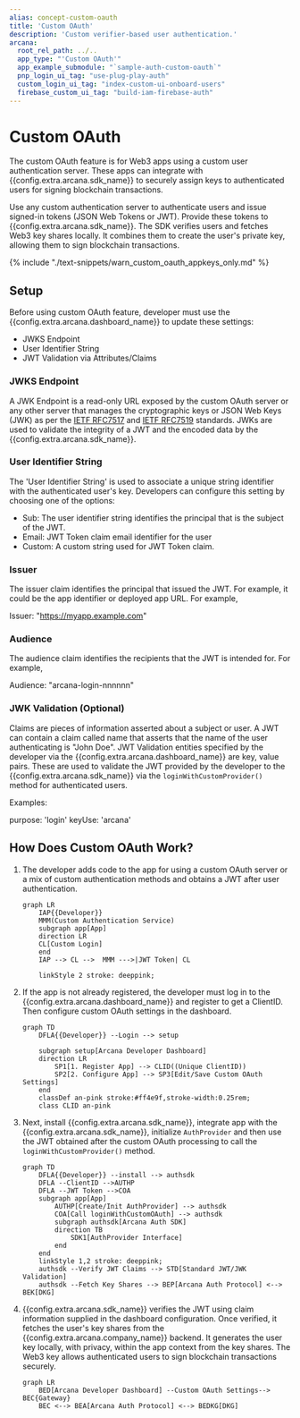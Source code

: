 ```yaml
---
alias: concept-custom-oauth
title: 'Custom OAuth'
description: 'Custom verifier-based user authentication.'
arcana:
  root_rel_path: ../..
  app_type: "'Custom OAuth'"
  app_example_submodule: "`sample-auth-custom-oauth`"
  pnp_login_ui_tag: "use-plug-play-auth"
  custom_login_ui_tag: "index-custom-ui-onboard-users"
  firebase_custom_ui_tag: "build-iam-firebase-auth"
---
```


# Custom OAuth

The custom OAuth feature is for Web3 apps using a custom user authentication server. These apps can integrate with {{config.extra.arcana.sdk_name}} to securely assign keys to authenticated users for signing blockchain transactions. 

Use any custom authentication server to authenticate users and issue signed-in tokens (JSON Web Tokens or JWT). Provide these tokens to {{config.extra.arcana.sdk_name}}. The SDK verifies users and fetches Web3 key shares locally. It combines them to create the user's private key, allowing them to sign blockchain transactions.

{% include "./text-snippets/warn_custom_oauth_appkeys_only.md" %}

## Setup

Before using custom OAuth feature, developer must use the {{config.extra.arcana.dashboard_name}} to update these settings:

* JWKS Endpoint
* User Identifier String
* JWT Validation via Attributes/Claims

### JWKS Endpoint

A JWK Endpoint is a read-only URL exposed by the custom OAuth server or any other server that manages the cryptographic keys or JSON Web Keys (JWK) as per the [IETF RFC7517](https://datatracker.ietf.org/doc/html/rfc7517) and [IETF RFC7519](https://datatracker.ietf.org/doc/html/rfc7519) standards. JWKs are used to validate the integrity of a JWT and the encoded data by the {{config.extra.arcana.sdk_name}}.

### User Identifier String

The 'User Identifier String' is used to associate a unique string identifier with the authenticated user's key. Developers can configure this setting by choosing one of the options:

* Sub: The user identifier string identifies the principal that is the subject of the JWT.
* Email: JWT Token claim email identifier for the user
* Custom: A custom string used for JWT Token claim.

### Issuer

The issuer claim identifies the principal that issued the JWT.  For example, it could be the app identifier or deployed app URL. For example,

Issuer: "https://myapp.example.com"

### Audience

The audience claim identifies the recipients that the JWT is intended for. For example,

Audience: "arcana-login-nnnnnn"

### JWK Validation (Optional)

Claims are pieces of information asserted about a subject or user. A JWT can contain a claim called name that asserts that the name of the user authenticating is "John Doe". JWT Validation entities specified by the developer via the  {{config.extra.arcana.dashboard_name}} are key, value pairs. These are used to validate the JWT provided by the developer to the {{config.extra.arcana.sdk_name}} via the `loginWithCustomProvider()` method for authenticated users. 

Examples:

purpose: 'login'
keyUse: 'arcana'

## How Does Custom OAuth Work?

1. The developer adds code to the app for using a custom OAuth server or a mix of custom authentication methods and obtains a JWT after user authentication.

    ```mermaid
    graph LR
        IAP{{Developer}}
        MMM(Custom Authentication Service)
        subgraph app[App]
        direction LR
        CL[Custom Login]
        end
        IAP --> CL -->  MMM --->|JWT Token| CL

        linkStyle 2 stroke: deeppink;
    ```

2. If the app is not already registered, the developer must log in to the {{config.extra.arcana.dashboard_name}} and register to get a ClientID. Then configure custom OAuth settings in the dashboard.

    ```mermaid
    graph TD
        DFLA{{Developer}} --Login --> setup
    
        subgraph setup[Arcana Developer Dashboard]
        direction LR  
            SP1[1. Register App] --> CLID((Unique ClientID))
            SP2[2. Configure App] --> SP3[Edit/Save Custom OAuth Settings]
        end
        classDef an-pink stroke:#ff4e9f,stroke-width:0.25rem; 
        class CLID an-pink

    ```

3. Next, install {{config.extra.arcana.sdk_name}}, integrate app with the {{config.extra.arcana.sdk_name}}, initialize `AuthProvider` and then use the JWT obtained after the custom OAuth processing to call the `loginWithCustomProvider()` method.

    ```mermaid
    graph TD
        DFLA{{Developer}} --install --> authsdk
        DFLA --ClientID -->AUTHP
        DFLA --JWT Token -->COA
        subgraph app[App]
            AUTHP[Create/Init AuthProvider] --> authsdk
            COA[Call loginWithCustomOAuth] --> authsdk
            subgraph authsdk[Arcana Auth SDK]
            direction TB 
                SDK1[AuthProvider Interface] 
            end
        end
        linkStyle 1,2 stroke: deeppink;
        authsdk --Verify JWT Claims --> STD[Standard JWT/JWK Validation]
        authsdk --Fetch Key Shares --> BEP[Arcana Auth Protocol] <--> BEK[DKG]
    ```

4. {{config.extra.arcana.sdk_name}} verifies the JWT using claim information supplied in the dashboard configuration. Once verified, it fetches the user's key shares from the {{config.extra.arcana.company_name}} backend. It generates the user key locally, with privacy, within the app context from the key shares. The Web3 key allows authenticated users to sign blockchain transactions securely.

    ```mermaid
    graph LR
        BED[Arcana Developer Dashboard] --Custom OAuth Settings--> BEC{Gateway} 
        BEC <--> BEA[Arcana Auth Protocol] <--> BEDKG[DKG]
    ```